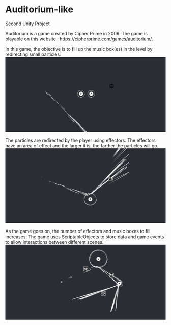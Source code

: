 # Auditorium-like

Second Unity Project

Auditorium is a game created by Cipher Prime in 2009. The game is playable on this website : https://cipherprime.com/games/auditorium/.

In this game, the objective is to fill up the music box(es) in the level by redirecting small particles.
![](Screenshots/Screen1Auditorium.png)

The particles are redirected by the player using effectors. The effectors have an area of effect and the larger it is, the farther the particles will go.
![](Screenshots/Screen2Auditorium.png)

As the game goes on, the number of effectors and music boxes to fill increases.
The game uses ScriptableObjects to store data and game events to allow interactions between different scenes.
![](Screenshots/Screen3Auditorium.png)
